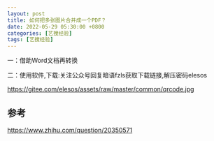 ```yaml
---
layout: post
title: 如何把多张图片合并成一个PDF？
date: 2022-05-29 05:30:00 +0800
categories: [艺搜经验]
tags: [艺搜经验]
---
```


一：借助Word文档再转换

二：使用软件,下载:关注公众号回复暗语fzls获取下载链接,解压密码elesos

https://gitee.com/elesos/assets/raw/master/common/qrcode.jpg

## 参考
https://www.zhihu.com/question/20350571